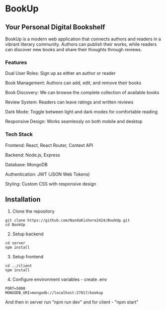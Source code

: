 # BookUp

## Your Personal Digital Bookshelf

BookUp is a modern web application that connects authors and readers in a vibrant literary community. Authors can publish their works, while readers can discover new books and share their thoughts through reviews.

### Features

Dual User Roles: Sign up as either an author or reader

Book Management: Authors can add, edit, and remove their books

Book Discovery: We can browse the complete collection of available books

Review System: Readers can leave ratings and written reviews

Dark Mode: Toggle between light and dark modes for comfortable reading

Responsive Design: Works seamlessly on both mobile and desktop

### Tech Stack

Frontend: React, React Router, Context API

Backend: Node.js, Express

Database: MongoDB

Authentication: JWT (JSON Web Tokens)

Styling: Custom CSS with responsive design

## Installation

1. Clone the repository

```
git clone https://github.com/NandaKishore2424/BookUp.git
cd BookUp
```

2. Setup backend

```
cd server
npm install
```

3. Setup frontend
```
cd ../client
npm install
```

4. Configure environment variables - create .env
```
PORT=5000
MONGODB_URI=mongodb://localhost:27017/bookup
```

And then in server run "npm run dev" and for client - "npm start"



